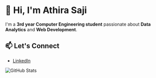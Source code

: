# 👋 Hi, I'm Athira Saji

I'm a **3rd year Computer Engineering student** passionate about **Data Analytics** and **Web Development**.

## 📫 Let's Connect
- [LinkedIn](https://www.linkedin.com/in/athira-saji/)

![GitHub Stats](https://github-readme-stats.vercel.app/api?username=athira-saji&show_icons=true)
